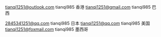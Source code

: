 


tianqi1251@outlook.com  tianqi985   香港
tianqi1251@gmail.com    tianqi985   巴西

<!-- 都可以用qq接受信息 -->
2845341251@qq.com   tianqi985   日本
tianqi1251@qq.com   tianqi985   美国
tianqi1251@foxmail.com  tianqi985   墨西哥

